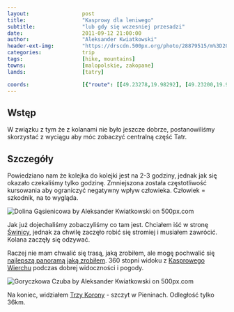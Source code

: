 ```yaml
---
layout:                 post
title:                  "Kasprowy dla leniwego"
subtitle:               "lub gdy się wczesniej przesadzi"
date:                   2011-09-12 21:00:00
author:                 "Aleksander Kwiatkowski"
header-ext-img:         "https://drscdn.500px.org/photo/28879515/m%3D2048/fb41d8488de306ab6c75db2b62dbd605"
categories:             trip
tags:                   [hike, mountains]
towns:                  [malopolskie, zakopane]
lands:                  [tatry]

coords:                 [{"route": [[49.23278,19.98292], [49.23200,19.98143], [49.22527,19.99224]], "type": "hike"}, {"route": [[49.28694,19.97117], [49.27757,19.98108], [49.26936,19.97945]], "type": "hike"}, {"route": [[49.26931,19.97923], [49.25197,19.97383], [49.23278,19.98292]], "type": "train"}]
---
```


[wiki-swinica]:         https://pl.wikipedia.org/wiki/%C5%9Awinica
[wiki-trzy-korony]:     https://pl.wikipedia.org/wiki/Trzy_Korony_(szczyt)
[wiki-kasprowy]:        https://pl.wikipedia.org/wiki/Kasprowy_Wierch

[panoramio-tatry]:      http://www.panoramio.com/photo/66997131

Wstęp
-----

W związku z tym że z kolanami nie było jeszcze dobrze, postanowiliśmy skorzystać z wyciągu aby móc zobaczyć centralną część Tatr.

Szczegóły
---------

Powiedziano nam że kolejka do kolejki jest na 2-3 godziny, jednak jak się okazało czekaliśmy tylko godzinę. Zmniejszona została
częstotliwość kursowania aby ograniczyć negatywny wpływ człowieka. Człowiek = szkodnik, na to wygląda.

<div class='pixels-photo'>
  <p>
    <img src='https://drscdn.500px.org/photo/30557563/m%3D900/57cf6bfb98f068df6139d71d246b2039' alt='Dolina Gąsienicowa by Aleksander Kwiatkowski on 500px.com'>
  </p>
  <a href='https://500px.com/photo/30557563/dolina-g%C4%85sienicowa-by-aleksander-kwiatkowski' alt='Dolina Gąsienicowa by Aleksander Kwiatkowski on 500px.com'></a>
</div>
<script type='text/javascript' src='https://500px.com/embed.js'></script>

Jak już dojechaliśmy zobaczyliśmy co tam jest. Chciałem iść w stronę [Świnicy][wiki-swinica], jednak za chwilę zaczęło robić się
stromiej i musiałem zawrócić. Kolana zaczęły się odzywać.

Raczej nie mam chwalić się trasą, jaką zrobiłem, ale mogę pochwalić się [najlepszą panoramą jaką zrobiłem][panoramio-tatry].
360 stopni widoku z [Kasprowego Wierchu][wiki-kasprowy] podczas dobrej widoczności i pogody.

<div class='pixels-photo'>
  <p>
    <img src='https://drscdn.500px.org/photo/28879515/m%3D900/1b0cf47965cb0d262d7e8cd75ca9a4f9' alt='Goryczkowa Czuba by Aleksander Kwiatkowski on 500px.com'>
  </p>
  <a href='https://500px.com/photo/28879515/goryczkowa-czuba-by-aleksander-kwiatkowski' alt='Goryczkowa Czuba by Aleksander Kwiatkowski on 500px.com'></a>
</div>
<script type='text/javascript' src='https://500px.com/embed.js'></script>

Na koniec, widziałem [Trzy Korony][wiki-trzy-korony] - szczyt w Pieninach. Odległość tylko 36km.
